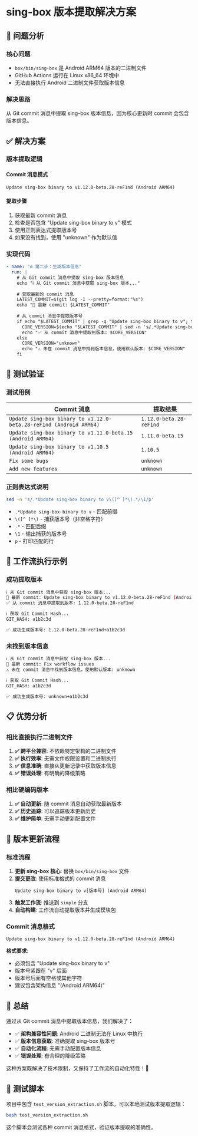 # sing-box 版本提取解决方案

## 🎯 问题分析

### 核心问题
- `box/bin/sing-box` 是 Android ARM64 版本的二进制文件
- GitHub Actions 运行在 Linux x86_64 环境中
- 无法直接执行 Android 二进制文件获取版本信息

### 解决思路
从 Git commit 消息中提取 sing-box 版本信息，因为核心更新时 commit 会包含版本信息。

## ✅ 解决方案

### 版本提取逻辑

#### Commit 消息模式
```
Update sing-box binary to v1.12.0-beta.28-reF1nd (Android ARM64)
```

#### 提取步骤
1. 获取最新 commit 消息
2. 检查是否包含 "Update sing-box binary to v" 模式
3. 使用正则表达式提取版本号
4. 如果没有找到，使用 "unknown" 作为默认值

### 实现代码

```yaml
- name: "⚙️ 第二步：生成版本信息"
  run: |
    # 从 Git commit 消息中提取 sing-box 版本信息
    echo "ℹ️ 从 Git commit 消息中获取 sing-box 版本..."
    
    # 获取最新的 commit 消息
    LATEST_COMMIT=$(git log -1 --pretty=format:"%s")
    echo "📝 最新 commit: $LATEST_COMMIT"
    
    # 从 commit 消息中提取版本号
    if echo "$LATEST_COMMIT" | grep -q "Update sing-box binary to v"; then
      CORE_VERSION=$(echo "$LATEST_COMMIT" | sed -n 's/.*Update sing-box binary to v\([^ ]*\).*/\1/p')
      echo "✅ 从 commit 消息中提取到版本: $CORE_VERSION"
    else
      CORE_VERSION="unknown"
      echo "⚠️ 未在 commit 消息中找到版本信息，使用默认版本: $CORE_VERSION"
    fi
```

## 🧪 测试验证

### 测试用例
| Commit 消息 | 提取结果 |
|-------------|----------|
| `Update sing-box binary to v1.12.0-beta.28-reF1nd (Android ARM64)` | `1.12.0-beta.28-reF1nd` |
| `Update sing-box binary to v1.11.0-beta.15 (Android ARM64)` | `1.11.0-beta.15` |
| `Update sing-box binary to v1.10.5 (Android ARM64)` | `1.10.5` |
| `Fix some bugs` | `unknown` |
| `Add new features` | `unknown` |

### 正则表达式说明
```bash
sed -n 's/.*Update sing-box binary to v\([^ ]*\).*/\1/p'
```

- `.*Update sing-box binary to v` - 匹配前缀
- `\([^ ]*\)` - 捕获版本号（非空格字符）
- `.*` - 匹配后缀
- `\1` - 输出捕获的版本号
- `p` - 打印匹配的行

## 🚀 工作流执行示例

### 成功提取版本
```bash
ℹ️ 从 Git commit 消息中获取 sing-box 版本...
📝 最新 commit: Update sing-box binary to v1.12.0-beta.28-reF1nd (Android ARM64)
✅ 从 commit 消息中提取到版本: 1.12.0-beta.28-reF1nd

ℹ️ 获取 Git Commit Hash...
GIT_HASH: a1b2c3d

✅ 成功生成版本号: 1.12.0-beta.28-reF1nd+a1b2c3d
```

### 未找到版本信息
```bash
ℹ️ 从 Git commit 消息中获取 sing-box 版本...
📝 最新 commit: Fix workflow issues
⚠️ 未在 commit 消息中找到版本信息，使用默认版本: unknown

ℹ️ 获取 Git Commit Hash...
GIT_HASH: a1b2c3d

✅ 成功生成版本号: unknown+a1b2c3d
```

## 📋 优势分析

### 相比直接执行二进制文件
1. **✅ 跨平台兼容**: 不依赖特定架构的二进制文件
2. **✅ 执行效率**: 无需文件权限设置和二进制执行
3. **✅ 信息准确**: 直接从更新记录中获取版本信息
4. **✅ 错误处理**: 有明确的降级策略

### 相比硬编码版本
1. **✅ 自动更新**: 随 commit 消息自动获取最新版本
2. **✅ 历史追踪**: 可以追踪版本更新历史
3. **✅ 维护简单**: 无需手动更新配置文件

## 🔄 版本更新流程

### 标准流程
1. **更新 sing-box 核心**: 替换 `box/bin/sing-box` 文件
2. **提交更改**: 使用标准格式的 commit 消息
   ```
   Update sing-box binary to v[版本号] (Android ARM64)
   ```
3. **触发工作流**: 推送到 `simple` 分支
4. **自动构建**: 工作流自动提取版本并生成模块包

### Commit 消息格式
```
Update sing-box binary to v1.12.0-beta.28-reF1nd (Android ARM64)
```

**格式要求**:
- 必须包含 "Update sing-box binary to v"
- 版本号紧跟在 "v" 后面
- 版本号后面有空格或其他字符
- 建议包含架构信息 "(Android ARM64)"

## 🎉 总结

通过从 Git commit 消息中提取版本信息，我们解决了：

- ✅ **架构兼容性问题**: Android 二进制无法在 Linux 中执行
- ✅ **版本信息获取**: 准确提取 sing-box 版本号
- ✅ **自动化流程**: 无需手动配置版本信息
- ✅ **错误处理**: 有合理的降级策略

这种方案既解决了技术限制，又保持了工作流的自动化特性！🎊

## 📝 测试脚本

项目中包含 `test_version_extraction.sh` 脚本，可以本地测试版本提取逻辑：

```bash
bash test_version_extraction.sh
```

这个脚本会测试各种 commit 消息格式，验证版本提取的准确性。
